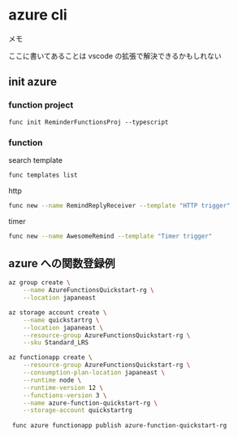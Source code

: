 # azure cli
メモ

ここに書いてあることは vscode の拡張で解決できるかもしれない

## init azure

### function project
`func init ReminderFunctionsProj --typescript`

### function
search template
```bash
func templates list
```

http 
```bash
func new --name RemindReplyReceiver --template "HTTP trigger"
```

timer 
```bash
func new --name AwesomeRemind --template "Timer trigger"
```

## azure への関数登録例

```bash
az group create \
    --name AzureFunctionsQuickstart-rg \
    --location japaneast

az storage account create \
    --name quickstartrg \
    --location japaneast \
    --resource-group AzureFunctionsQuickstart-rg \
    --sku Standard_LRS

az functionapp create \
    --resource-group AzureFunctionsQuickstart-rg \
    --consumption-plan-location japaneast \
    --runtime node \
    --runtime-version 12 \
    --functions-version 3 \
    --name azure-function-quickstart-rg \
    --storage-account quickstartrg
    
 func azure functionapp publish azure-function-quickstart-rg
```
